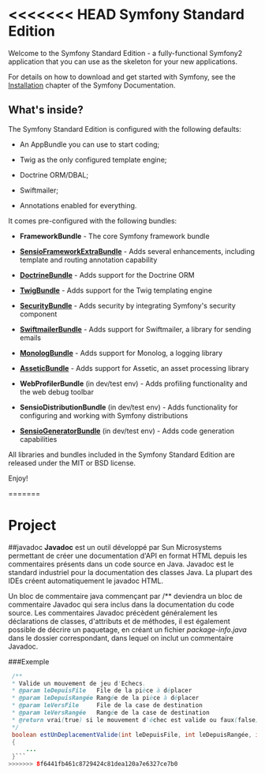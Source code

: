 <<<<<<< HEAD
Symfony Standard Edition 
========================

Welcome to the Symfony Standard Edition - a fully-functional Symfony2
application that you can use as the skeleton for your new applications.

For details on how to download and get started with Symfony, see the
[Installation][1] chapter of the Symfony Documentation.

What's inside?
--------------

The Symfony Standard Edition is configured with the following defaults:

  * An AppBundle you can use to start coding;

  * Twig as the only configured template engine;

  * Doctrine ORM/DBAL;

  * Swiftmailer;

  * Annotations enabled for everything.

It comes pre-configured with the following bundles:

  * **FrameworkBundle** - The core Symfony framework bundle

  * [**SensioFrameworkExtraBundle**][6] - Adds several enhancements, including
    template and routing annotation capability

  * [**DoctrineBundle**][7] - Adds support for the Doctrine ORM

  * [**TwigBundle**][8] - Adds support for the Twig templating engine

  * [**SecurityBundle**][9] - Adds security by integrating Symfony's security
    component

  * [**SwiftmailerBundle**][10] - Adds support for Swiftmailer, a library for
    sending emails

  * [**MonologBundle**][11] - Adds support for Monolog, a logging library

  * [**AsseticBundle**][12] - Adds support for Assetic, an asset processing
    library

  * **WebProfilerBundle** (in dev/test env) - Adds profiling functionality and
    the web debug toolbar

  * **SensioDistributionBundle** (in dev/test env) - Adds functionality for
    configuring and working with Symfony distributions

  * [**SensioGeneratorBundle**][13] (in dev/test env) - Adds code generation
    capabilities

All libraries and bundles included in the Symfony Standard Edition are
released under the MIT or BSD license.

Enjoy!

[1]:  http://symfony.com/doc/2.6/book/installation.html
[6]:  http://symfony.com/doc/2.6/bundles/SensioFrameworkExtraBundle/index.html
[7]:  http://symfony.com/doc/2.6/book/doctrine.html
[8]:  http://symfony.com/doc/2.6/book/templating.html
[9]:  http://symfony.com/doc/2.6/book/security.html
[10]: http://symfony.com/doc/2.6/cookbook/email.html
[11]: http://symfony.com/doc/2.6/cookbook/logging/monolog.html
[12]: http://symfony.com/doc/2.6/cookbook/assetic/asset_management.html
[13]: http://symfony.com/doc/2.6/bundles/SensioGeneratorBundle/index.html
=======
# Project
##javadoc
**Javadoc** est un outil développé par Sun Microsystems permettant de créer une documentation d'API en format HTML depuis les commentaires présents dans un code source en Java. Javadoc est le standard industriel pour la documentation des classes Java. La plupart des IDEs créent automatiquement le javadoc HTML.

 Un bloc de commentaire java commençant par /** deviendra un bloc de commentaire Javadoc qui sera inclus dans la documentation du code source. Les commentaires Javadoc précèdent généralement les déclarations de classes, d'attributs et de méthodes, il est également possible de décrire un paquetage, en créant un fichier *package-info.java* dans le dossier correspondant, dans lequel on inclut un commentaire Javadoc.

 ###Exemple

 
```java
 /**
 * Valide un mouvement de jeu d'Echecs.
 * @param leDepuisFile   File de la pièce à déplacer
 * @param leDepuisRangée Rangée de la pièce à déplacer
 * @param leVersFile     File de la case de destination 
 * @param leVersRangée   Rangée de la case de destination 
 * @return vrai(true) si le mouvement d'échec est valide ou faux(false) si invalide
 */
 boolean estUnDeplacementValide(int leDepuisFile, int leDepuisRangée, int leVersFile, int leVersRangée)
 {
     ...
 }```
>>>>>>> 8f6441fb461c8729424c81dea120a7e6327ce7b0
